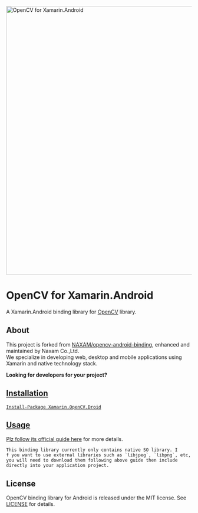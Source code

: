 <img src="./art/repo_header.png" alt="OpenCV for Xamarin.Android" width="728" />

# OpenCV for Xamarin.Android

A Xamarin.Android binding library for [OpenCV](https://opencv.org/) library.

## About
This project is forked from [NAXAM/opencv-android-binding](https://github.com/NAXAM/opencv-android-binding), enhanced and maintained by Naxam Co.,Ltd.<br>
We specialize in developing web, desktop and mobile applications using Xamarin and native technology stack.<br>

**Looking for developers for your project?**<br>

<a href="mailto:sales@4twenty.solutions"> 

## Installation
```
Install-Package Xamarin.OpenCV.Droid
```

## Usage

Plz follow its official guide [here](https://docs.opencv.org/master/d9/d3f/tutorial_android_dev_intro.html) for more details.

```
This binding library currently only contains native SO library. I
f you want to use external libraries such as `libjpeg`, `libpng`, etc, you will need to download them following above guide then include directly into your application project.
```

## License

OpenCV binding library for Android is released under the MIT license.
See [LICENSE](./LICENSE) for details.

